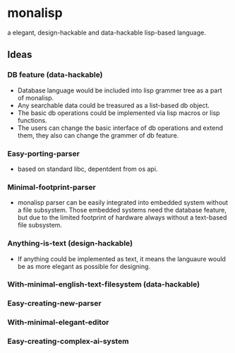 # monalisp
a elegant, design-hackable and data-hackable lisp-based language.


## Ideas
### DB feature (data-hackable)
- Database language would be included into lisp grammer tree as a part of monalisp.
- Any searchable data could be treasured as a list-based db object.
- The basic db operations could be implemented via lisp macros or lisp functions.
- The users can change the basic interface of db operations and extend them, they also can change the grammer of db feature.

### Easy-porting-parser
- based on standard libc, depentdent from os api.

### Minimal-footprint-parser
- monalisp parser can be easily integrated into embedded system without a file subsystem.
Those embedded systems need the database feature, but due to the limited footprint of hardware always without a text-based file subsystem.

### Anything-is-text (design-hackable)
- If anything could be implemented as text, it means the languaure would be as more elegant as possible for designing. 

### With-minimal-english-text-filesystem (data-hackable)

### Easy-creating-new-parser

### With-minimal-elegant-editor

### Easy-creating-complex-ai-system
